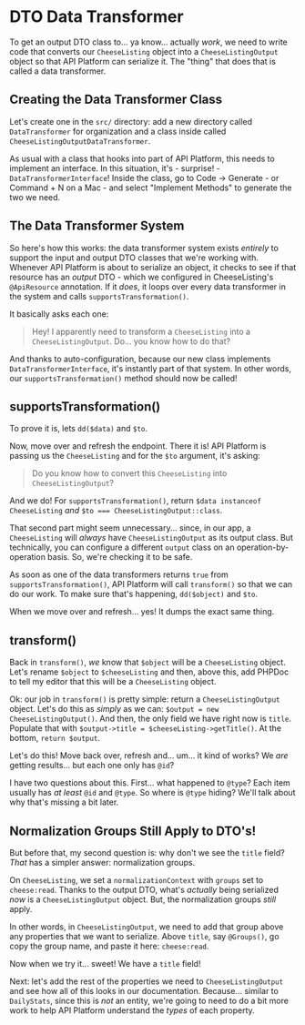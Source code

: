 # DTO Data Transformer

To get an output DTO class to... ya know... actually *work*, we need to write
code that converts our `CheeseListing` object into a `CheeseListingOutput` object
so that API Platform can serialize it. The "thing" that does that is called a data
transformer.

## Creating the Data Transformer Class

Let's create one in the `src/` directory: add a new directory called `DataTransformer`
for organization and a class inside called `CheeseListingOutputDataTransformer`.

As usual with a class that hooks into part of API Platform, this needs to implement
an interface. In this situation, it's - surprise! - `DataTransformerInterface`!
Inside the class, go to Code -> Generate - or Command + N on a Mac - and select
"Implement Methods" to generate the two we need.

## The Data Transformer System

So here's how this works: the data transformer system exists *entirely* to
support the input and output DTO classes that we're working with. Whenever API
Platform is about to serialize an object, it checks to see if that resource has
an *output* DTO - which we configured in CheeseListing's `@ApiResource` annotation.
If it *does*, it loops over every data transformer in the system and calls
`supportsTransformation()`.

It basically asks each one:

> Hey! I apparently need to transform a `CheeseListing` into a
> `CheeseListingOutput`. Do... you know how to do that?

And thanks to auto-configuration, because our new class implements
`DataTransformerInterface`, it's instantly part of that system. In other words,
our `supportsTransformation()` method should now be called!

## supportsTransformation()

To prove it is, lets `dd($data)` and `$to`.

Now, move over and refresh the endpoint. There it is! API Platform is passing us
the `CheeseListing` and for the `$to` argument, it's asking:

> Do you know how to convert this `CheeseListing` into `CheeseListingOutput`?

And we do! For `supportsTransformation()`, return
`$data instanceof CheeseListing` *and* `$to === CheeseListingOutput::class`.

That second part might seem unnecessary... since, in our app, a `CheeseListing` will
*always* have `CheeseListingOutput` as its output class. But technically, you can
configure a different `output` class on an operation-by-operation basis. So,
we're checking it to be safe.

As soon as one of the data transformers returns `true` from
`supportsTransformation()`, API Platform will call `transform()` so that we can
do our work. To make sure that's happening, `dd($object)` and `$to`.

When we move over and refresh... yes! It dumps the exact same thing.

## transform()

Back in `transform()`, *we* know that `$object` will be a `CheeseListing` object.
Let's rename `$object` to `$cheeseListing` and then, above this, add PHPDoc to tell
my editor that this will be a `CheeseListing` object.

Ok: our job in `transform()` is pretty simple: return a `CheeseListingOutput`
object. Let's do this as *simply* as we can: `$output = new CheeseListingOutput()`.
And then, the only field we have right now is `title`. Populate that with
`$output->title = $cheeseListing->getTitle()`. At the bottom, `return $output`.

Let's do this! Move back over, refresh and... um... it kind of works? We *are*
getting results... but each one only has `@id`?

I have two questions about this. First... what happened to `@type`? Each item
usually has *at least* `@id` and `@type`. So where is `@type` hiding? We'll talk
about why that's missing a bit later.

## Normalization Groups Still Apply to DTO's!

But before that, my second question is: why don't we see the `title` field? *That*
has a simpler answer: normalization groups.

On `CheeseListing`, we set a `normalizationContext` with `groups` set to
`cheese:read`. Thanks to the output DTO, what's *actually* being serialized *now*
is a `CheeseListingOutput` object. But, the normalization groups *still* apply.

In other words, in `CheeseListingOutput`, we need to add that group above any
properties that we want to serialize. Above `title`, say `@Groups()`, go copy the
group name, and paste it here: `cheese:read`.

Now when we try it... sweet! We have a `title` field!

Next: let's add the rest of the properties we need to `CheeseListingOutput` and
see how all of this looks in our documentation. Because... similar to
`DailyStats`, since this is *not* an entity, we're going to need to do a bit more
work to help API Platform understand the *types* of each property.
